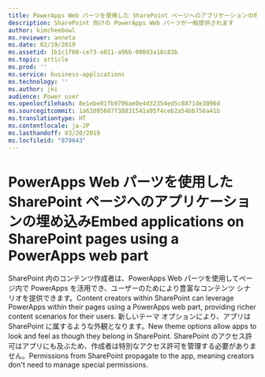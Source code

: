 ```yaml
---
title: PowerApps Web パーツを使用した SharePoint ページへのアプリケーションの埋め込み
description: SharePoint 向けの PowerApps Web パーツが一般提供されます
author: kimcheebowl
ms.reviewer: anneta
ms.date: 02/19/2019
ms.assetid: 1b1c1f60-ce73-e811-a96b-000d3a18c83b
ms.topic: article
ms.prod: ''
ms.service: business-applications
ms.technology: ''
ms.author: jki
audience: Power user
ms.openlocfilehash: 8e1ebe01fb9706ae0e4d32354ed5c8871de3096d
ms.sourcegitcommit: 1a61095607f38831541a95f4ceb2a54bb756a41b
ms.translationtype: HT
ms.contentlocale: ja-JP
ms.lasthandoff: 03/20/2019
ms.locfileid: "879643"
---
```

# <a name="embed-applications-on-sharepoint-pages-using-a-powerapps-web-part"></a><span data-ttu-id="f9fcb-103">PowerApps Web パーツを使用した SharePoint ページへのアプリケーションの埋め込み</span><span class="sxs-lookup"><span data-stu-id="f9fcb-103">Embed applications on SharePoint pages using a PowerApps web part</span></span>




<span data-ttu-id="f9fcb-104">SharePoint 内のコンテンツ作成者は、PowerApps Web パーツを使用してページ内で PowerApps を活用でき、ユーザーのためにより豊富なコンテンツ シナリオを提供できます。</span><span class="sxs-lookup"><span data-stu-id="f9fcb-104">Content creators within SharePoint can leverage PowerApps within their pages using a PowerApps web part, providing richer content scenarios for their users.</span></span> <span data-ttu-id="f9fcb-105">新しいテーマ オプションにより、アプリは SharePoint に属するような外観となります。</span><span class="sxs-lookup"><span data-stu-id="f9fcb-105">New theme options allow apps to look and feel as though they belong in SharePoint.</span></span> <span data-ttu-id="f9fcb-106">SharePoint のアクセス許可はアプリにも及ぶため、作成者は特別なアクセス許可を管理する必要がありません。</span><span class="sxs-lookup"><span data-stu-id="f9fcb-106">Permissions from SharePoint propagate to the app, meaning creators don't need to manage special permissions.</span></span>